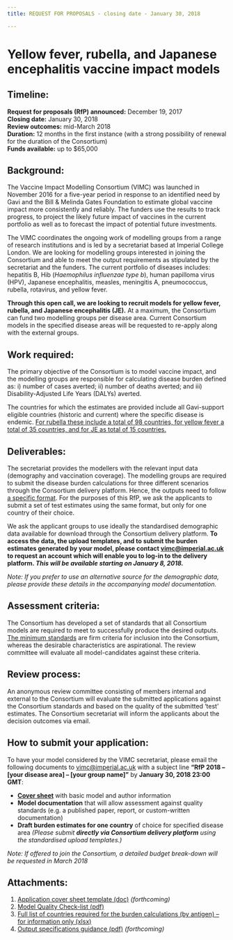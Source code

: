 ```yaml
---
title: REQUEST FOR PROPOSALS - closing date - January 30, 2018

---
```


# Yellow fever, rubella, and Japanese encephalitis vaccine impact models

## Timeline:   

**Request for proposals (RfP) announced:** December 19, 2017    
**Closing date:** January 30, 2018    
**Review outcomes:** mid-March 2018    
**Duration:** 12 months in the first instance (with a strong possibility of renewal for the duration of the Consortium)     
**Funds available:** up to $65,000       

## Background:

The Vaccine Impact Modelling Consortium (VIMC) was launched in November 2016 for a five-year period in response to an identified need by Gavi and the Bill & Melinda Gates Foundation to estimate global vaccine impact more consistently and reliably. The funders use the results to track progress, to project the likely future impact of vaccines in the current portfolio as well as to forecast the impact of potential future investments. 

The VIMC coordinates the ongoing work of modelling groups from a range of research institutions and is led by a secretariat based at Imperial College London. We are looking for modelling groups interested in joining the Consortium and able to meet the output requirements as stipulated by the secretariat and the funders. The current portfolio of diseases includes: hepatitis B, Hib (_Haemophilus influenzae type b_), human papilloma virus (HPV), Japanese encephalitis, measles, meningitis A, pneumococcus, rubella, rotavirus, and yellow fever.

**Through this open call, we are looking to recruit models for yellow fever, rubella, and Japanese encephalitis (JE).** At a maximum, the Consortium can fund two modelling groups per disease area. Current Consortium models in the specified disease areas will be requested to re-apply along with the external groups.

## Work required:

The primary objective of the Consortium is to model vaccine impact, and the modelling groups are responsible for calculating disease burden defined as: i) number of cases averted; ii) number of deaths averted; and iii) Disability-Adjusted Life Years (DALYs) averted. 

The countries for which the estimates are provided include all Gavi-support eligible countries (historic and current) where the specific disease is endemic. [For rubella these include a total of 98 countries, for yellow fever a total of 35 countries, and for JE as total of 15 countries.](/resources/yf_rubella_je_countries.xlsx) 

## Deliverables: 

The secretariat provides the modellers with the relevant input data (demography and vaccination coverage). The modelling groups are required to submit the disease burden calculations for three different scenarios through the Consortium delivery platform. Hence, the outputs need to follow [a specific format](). For the purposes of this RfP, we ask the applicants to submit a set of test estimates using the same format, but only for one country of their choice. 

We ask the applicant groups to use ideally the standardised demographic data available for download through the Consortium delivery platform. **To access the data, the upload templates, and to submit the burden estimates generated by your model, please contact vimc@imperial.ac.uk to request an account which will enable you to log-in to the delivery platform. _This will be available starting on January 8, 2018._**

_Note: If you prefer to use an alternative source for the demographic data, please provide these details in the accompanying model documentation._

## Assessment criteria:   

The Consortium has developed a set of standards that all Consortium models are required to meet to successfully produce the desired outputs. [The minimum standards](/resources/VIMC_model_standards.pdf) are firm criteria for inclusion into the Consortium, whereas the desirable characteristics are aspirational. The review committee will evaluate all model-candidates against these criteria.    

## Review process:    

An anonymous review committee consisting of members internal and external to the Consortium will evaluate the submitted applications against the Consortium standards and based on the quality of the submitted ‘test’ estimates. The Consortium secretariat will inform the applicants about the decision outcomes via email. 

## How to submit your application:    
 
To have your model considered by the VIMC secretariat, please email the following documents to vimc@imperial.ac.uk with a subject line **“RfP 2018 – [your disease area] – [your group name]”** by **January 30, 2018 23:00 GMT**:

- [**Cover sheet**]() with basic model and author information  
- **Model documentation** that will allow assessment against quality standards (e.g. a published paper, report, or custom-written documentation)    
- **Draft burden estimates for one country** of choice for specified disease area *(Please submit **directly via Consortium delivery platform** using the standardised upload templates.)*        

_Note: If offered to join the Consortium, a detailed budget break-down will be requested in March 2018_

## Attachments:   
1.	[Application cover sheet template (doc)]() _(forthcoming)_
2.	[Model Quality Check-list (pdf)](/resources/VIMC_model_standards.pdf)
3.	[Full list of countries required for the burden calculations (by antigen) – for information only (xlsx)](/resources/yf_rubella_je_countries.xlsx)
4.	[Output specifications guidance (pdf)]() _(forthcoming)_   

